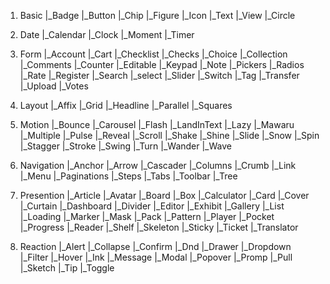 1. Basic
  |_Badge
  |_Button
  |_Chip
  |_Figure
  |_Icon
  |_Text
  |_View
  |_Circle

2. Date
  |_Calendar
  |_Clock
  |_Moment
  |_Timer

3. Form
  |_Account
  |_Cart
  |_Checklist
  |_Checks
  |_Choice
  |_Collection
  |_Comments
  |_Counter
  |_Editable
  |_Keypad
  |_Note
  |_Pickers
  |_Radios
  |_Rate
  |_Register
  |_Search
  |_select
  |_Slider
  |_Switch
  |_Tag
  |_Transfer
  |_Upload
  |_Votes

4. Layout
  |_Affix
  |_Grid
  |_Headline
  |_Parallel
  |_Squares

5. Motion
  |_Bounce
  |_Carousel
  |_Flash
  |_LandInText
  |_Lazy
  |_Mawaru
  |_Multiple
  |_Pulse
  |_Reveal
  |_Scroll
  |_Shake
  |_Shine
  |_Slide
  |_Snow
  |_Spin
  |_Stagger
  |_Stroke
  |_Swing
  |_Turn
  |_Wander
  |_Wave

6. Navigation
  |_Anchor
  |_Arrow
  |_Cascader
  |_Columns
  |_Crumb
  |_Link
  |_Menu
  |_Paginations
  |_Steps
  |_Tabs
  |_Toolbar
  |_Tree

7. Presention
  |_Article
  |_Avatar
  |_Board
  |_Box
  |_Calculator
  |_Card
  |_Cover
  |_Curtain
  |_Dashboard
  |_Divider
  |_Editor
  |_Exhibit
  |_Gallery
  |_List
  |_Loading
  |_Marker
  |_Mask
  |_Pack
  |_Pattern
  |_Player
  |_Pocket
  |_Progress
  |_Reader
  |_Shelf
  |_Skeleton
  |_Sticky
  |_Ticket
  |_Translator

8. Reaction
  |_Alert
  |_Collapse
  |_Confirm
  |_Dnd
  |_Drawer
  |_Dropdown
  |_Filter
  |_Hover
  |_Ink
  |_Message
  |_Modal
  |_Popover
  |_Promp
  |_Pull
  |_Sketch
  |_Tip
  |_Toggle